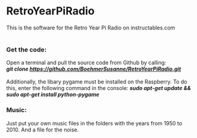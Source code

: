 # RetroYearPiRadio
This is the software for the Retro Year Pi Radio on instructables.com <br><br>
### Get the code:
Open a terminal and pull the source code from Github by calling:  <br> 
*__git clone https://github.com/BoehmerSusanne/RetroYearPiRadio.git__* <br>
<br> 
Additionally, the libary pygame must be installed on the Raspberry. To do this, enter the following command in the console: 
*__sudo apt-get update && sudo apt-get install python-pygame__*

### Music: 
Just put your own music files in the folders with the years from 1950 to 2010. And a file for the noise. <br>
